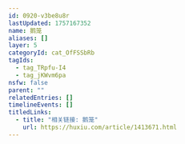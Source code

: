 ```yaml
---
id: 0920-v3be8u8r
lastUpdated: 1757167352
name: 鹅笼
aliases: []
layer: 5
categoryId: cat_OfFSSbRb
tagIds:
  - tag_TRpfu-I4
  - tag_jKWvm6pa
nsfw: false
parent: ""
relatedEntries: []
timelineEvents: []
titledLinks:
  - title: "相关链接: 鹅笼"
    url: https://huxiu.com/article/1413671.html
---
```



